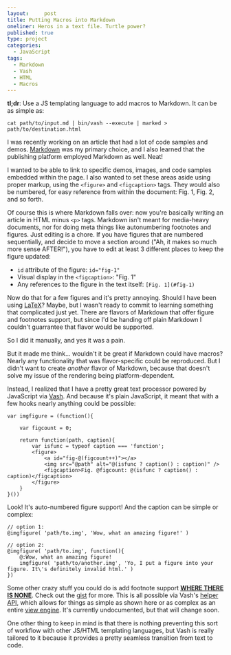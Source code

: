 ```yaml
---
layout:     post
title: Putting Macros into Markdown
oneliner: Heros in a text file. Turtle power?
published: true 
type: project
categories: 
  - JavaScript
tags:       
  - Markdown
  - Vash
  - HTML
  - Macros
---
```


**tl;dr**: Use a JS templating language to add macros to Markdown. It can be as simple as:

	cat path/to/input.md | bin/vash --execute | marked > path/to/destination.html

I was recently working on an article that had a lot of code samples and demos. [Markdown][] was my primary choice, and I also learned that the publishing platform employed Markdown as well. Neat!

I wanted to be able to link to specific demos, images, and code samples embedded within the page. I also wanted to set these areas aside using proper markup, using the `<figure>` and `<figcaption>` tags. They would also be numbered, for easy reference from within the document: Fig. 1, Fig. 2, and so forth.

Of course this is where Markdown falls over: now you're basically writing an article in HTML minus `<p>` tags. Markdown isn't meant for media-heavy documents, nor for doing meta things like autonumbering footnotes and figures. Just editing is a chore. If you have figures that are numbered sequentially, and decide to move a section around ("Ah, it makes so much more sense AFTER!"), you have to edit at least 3 different places to keep the figure updated:

* `id` attribute of the figure: `id="fig-1"`
* Visual display in the `<figcaption>`: "Fig. 1"
* Any references to the figure in the text itself: `[Fig. 1](#fig-1)`

Now do that for a few figures and it's pretty annoying. Should I have been using [LaTeX][]? Maybe, but I wasn't ready to commit to learning something that complicated just yet. There are flavors of Markdown that offer figure and footnotes support, but since I'd be handing off plain Markdown I couldn't guarrantee that flavor would be supported.

So I did it manually, and yes it was a pain.

But it made me think... wouldn't it be great if Markdown could have macros? Nearly any functionality that was flavor-specific could be reproduced. But I didn't want to create _another_ flavor of Markdown, because that doesn't solve my issue of the rendering being platform-dependent.

Instead, I realized that I have a pretty great text processor powered by JavaScript via [Vash][]. And because it's plain JavaScript, it meant that with a few hooks nearly anything could be possible:

	var imgfigure = (function(){

		var figcount = 0;

		return function(path, caption){
			var isfunc = typeof caption === 'function';
			<figure>
				<a id="fig-@(figcount++)"></a>
				<img src="@path" alt="@(isfunc ? caption() : caption)" /> 
				<figcaption>Fig. @figcount: @(isfunc ? caption() : caption)</figcaption>
			</figure>
		}
	}())

Look! It's auto-numbered figure support! And the caption can be simple or complex:

	// option 1:
	@imgfigure( 'path/to.img', 'Wow, what an amazing figure!' )

	// option 2:
	@imgfigure( 'path/to.img', function(){
		@:Wow, what an amazing figure!
		imgfigure( 'path/to/another.img', 'Yo, I put a figure into your figure. It\'s definitely invalid html.' )
	})

Some other crazy stuff you could do is add footnote support **[WHERE THERE IS NONE][]**. Check out the [gist][] for more. This is all possible via Vash's [helper API][], which allows for things as simple as shown here or as complex as an entire [view engine][]. It's currently undocumented, but that will change soon.

One other thing to keep in mind is that there is nothing preventing this sort of workflow with other JS/HTML templating languages, but Vash is really tailored to it because it provides a pretty seamless transition from text to code.


[LaTeX]: https://www.latex-project.org/
[Vash]: https://github.com/kirbysayshi/vash
[gist]: https://gist.github.com/3740308
[WHERE THERE IS NONE]: https://gist.github.com/3740308
[Markdown]: https://daringfireball.net/projects/markdown
[helper API]: https://github.com/kirbysayshi/Vash/blob/master/src/vhelpers.js 
[view engine]: https://github.com/kirbysayshi/Vash/blob/master/src/vhelpers.layout.js

